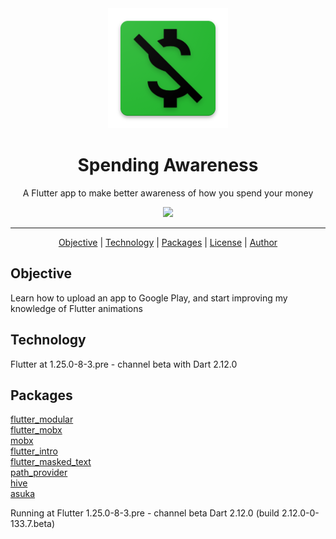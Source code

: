 <div align="center">
    <img src="android/app/src/main/res/mipmap-xxxhdpi/ic_launcher.png"/>
</div>


<h1 align="center">Spending Awareness</h1>
<p align="center">A Flutter app to make better awareness of how you spend your money</p>

<div align="center">
    <img src="https://img.shields.io/badge/progress-complete-green"/>
</div>

<hr/>
    <p align="center">
        <a href="#objective">Objective</a> | 
        <a href="#technology">Technology</a> | 
        <a href="#packages">Packages</a> | 
        <a href="#license">License</a> | 
        <a href="#author">Author</a>
   </p>

   <p id="#objective">
        <h2>Objective</h2>
        <p>Learn how to upload an app to Google Play, and start improving my knowledge of Flutter animations</p>
   </p>

   <p id="#technology">
        <h2>Technology</h2>
        <p>Flutter at 1.25.0-8-3.pre - channel beta with Dart 2.12.0</p>
   </p>

   <p id="#packages">
        <h2>Packages</h2>
        <a href="https://pub.dev/packages/flutter_modular">flutter_modular</a><br/>
        <a href="https://pub.dev/packages/flutter_mobx">flutter_mobx</a><br/>
        <a href="https://pub.dev/packages/mobx">mobx</a><br/>
        <a href="https://pub.dev/packages/flutter_intro">flutter_intro</a><br/>
        <a href="https://pub.dev/packages/flutter_masked_text">flutter_masked_text</a><br/>
        <a href="https://pub.dev/packages/path_provider">path_provider</a><br/>
        <a href="https://pub.dev/packages/hive">hive</a><br/>
        <a href="https://pub.dev/packages/asuka">asuka</a><br/>
    </p>

Running at Flutter 1.25.0-8-3.pre - channel beta
Dart 2.12.0 (build 2.12.0-0-133.7.beta)
